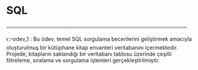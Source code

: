 # SQL 
▫️▫️▫️▫️▫️▫️▫️▫️▫️▫️▫️▫️▫️▫️▫️▫️▫️▫️▫️▫️▫️▫️▫️▫️▫️▫️▫️▫️▫️▫️▫️▫️▫️▫️▫️▫️▫️▫️▫️▫️▫️▫️▫️▫️▫️▫️▫️▫️▫️▫️▫️▫️▫️▫️▫️▫️▫️▫️▫️▫️▫️▫️▫️▫️▫️▫️▫️▫️▫️▫️▫️▫️▫️▫️▫️▫️▫️▫️▫️▫️▫️▫️▫️▫️▫️▫️▫️▫️▫️▫️▫️▫️▫️▫️▫️▫

👉odev_1 : Bu ödev, temel SQL sorgulama becerilerini geliştirmek amacıyla oluşturulmuş bir kütüphane 
kitap envanteri veritabanını içermektedir. Projede, kitapların saklandığı bir veritabanı tablosu 
üzerinde çeşitli filtreleme, sıralama ve sorgulama işlemleri gerçekleştirilmiştir.


